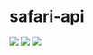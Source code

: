 # safari-api

![](https://github.com/khaljimbo/safari-api/.github/workflows/go.yml/badge.svg)
![](https://github.com/khaljimbo/safari-api/.github/workflows/test.yml/badge.svg)
![](https://github.com/khaljimbo/safari-api/.github/workflows/dockerimage.yml/badge.svg)